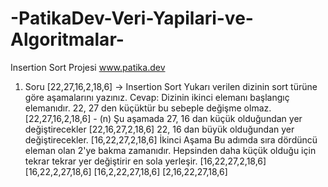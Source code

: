 # -PatikaDev-Veri-Yapilari-ve-Algoritmalar- 
 Insertion Sort Projesi
 www.patika.dev
 1. Soru 
 [22,27,16,2,18,6] -> Insertion Sort
 Yukarı verilen dizinin sort türüne göre aşamalarını yazınız.
 Cevap:
 Dizinin ikinci elemanı başlangıç elemanıdır. 22, 27 den küçüktür bu sebeple değişme olmaz.
 [22,27,16,2,18,6] - (n)
 Şu aşamada  27, 16 dan küçük olduğundan yer değiştirecekler
 [22,16,27,2,18,6]
 22, 16 dan büyük olduğundan yer değiştirecekler.
 [16,22,27,2,18,6]
 İkinci Aşama
 Bu adımda sıra dördüncü eleman olan 2'ye bakma zamanıdır. Hepsinden daha küçük olduğu için tekrar tekrar yer değiştirir en sola yerleşir.
 [16,22,27,2,18,6]
 [16,22,2,27,18,6]
 [16,2,22,27,18,6]
 [2,16,22,27,18,6]
 
  
 
 








 
